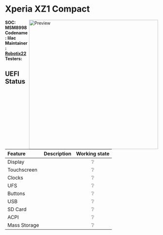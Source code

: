 # Xperia XZ1 Compact

<img align="right" src="https://github.com/Robotix22/MU-msm/blob/main/Status/Sony-Xperia-XZ1-Compact.png" width="425" alt="Preview">

**SOC: MSM8998** <br />
**Codename: lilac** <br />
**Maintainer: [Robotix22](https://github.com/Robotix22/)** <br />
**Testers:**

## UEFI Status

|Feature|Description|Working state|
|:------|:----------|:-----------:|
|Display||❔|
|Touchscreen||❔|
|Clocks||❔|
|UFS||❔|
|Buttons||❔|
|USB||❔|
|SD Card||❔|
|ACPI||❔|
|Mass Storage||❔|
